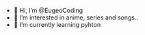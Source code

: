 - 👋 Hi, I’m @EugeoCoding
- 👀 I’m interested in anime, series and songs..
- 🌱 I’m currently learning pyhton
  

<!---
EugeoCoding/EugeoCoding is a ✨ special ✨ repository because its `README.md` (this file) appears on your GitHub profile.
You can click the Preview link to take a look at your changes.
--->
